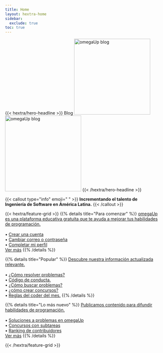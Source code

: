 ```yaml
---
title: Home
layout: hextra-home
sidebar:
  exclude: true
toc: true
---
```

{{< hextra/hero-headline >}}
  Blog 
  <img class="hx-text-center hx-hidden dark:hx-block" src="/logo/omegaUp-dark.webp" alt="omegaUp blog" width="250">
  <img class="hx-text-center hx-block dark:hx-hidden" src="/logo/omegaUp.webp" alt="omegaUp blog" width="250">
{{< /hextra/hero-headline >}}

{{< callout type="info" emoji=" " >}}
  **Incrementando el talento de Ingeniería de Software en América Latina.**
{{< /callout >}}

<div class="hx-mt-6 hx-mb-6">
{{< hextra/feature-grid >}}
  {{% details title="Para comenzar" %}}
  <a href='/comienza'>omegaUp es una plataforma educativa gratuita que te ayuda a mejorar tus habilidades de programación.</a><br><br>
  &#8226; <a class="hx-text-[color:hsl(var(--primary-hue),100%,50%)] hx-underline hx-underline-offset-2 hx-decoration-from-font" href='/comienza/#crea-tu-cuenta-en-omegaupcomloginhttpsomegaupcomlogin'>Crear una cuenta</a><br>
  &#8226; <a class="hx-text-[color:hsl(var(--primary-hue),100%,50%)] hx-underline hx-underline-offset-2 hx-decoration-from-font" href='/comienza/#completa-tu-perfil-en-mi-perfilhttpsomegaupcomprofile'>Cambiar correo o contraseña</a><br>
  &#8226; <a class="hx-text-[color:hsl(var(--primary-hue),100%,50%)] hx-underline hx-underline-offset-2 hx-decoration-from-font" href='/comienza/#completa-tu-perfil-en-mi-perfilhttpsomegaupcomprofile'>Completar mi perfil</a><br>
  <a class="hx-text-[color:hsl(var(--primary-hue),100%,50%)] hx-underline hx-underline-offset-2 hx-decoration-from-font" href='/comienza'>Ver más</a>
  {{% /details %}}

  {{% details title="Popular" %}}
  <a href='/posts'>Descubre nuestra información actualizada relevante.</a><br><br>
  &#8226; <a class="hx-text-[color:hsl(var(--primary-hue),100%,50%)] hx-underline hx-underline-offset-2 hx-decoration-from-font" href='/posts/introduccion-a-omegaup-parte-0/'>¿Cómo resolver problemas?</a><br>
  &#8226; <a class="hx-text-[color:hsl(var(--primary-hue),100%,50%)] hx-underline hx-underline-offset-2 hx-decoration-from-font" href='/posts/codigo-de-conducta-en-omegaup/'>Código de conducta.</a><br>
  &#8226; <a class="hx-text-[color:hsl(var(--primary-hue),100%,50%)] hx-underline hx-underline-offset-2 hx-decoration-from-font" href='/posts/el-nuevo-buscador-de-problemas-de-omegaup/'>¿Cómo buscar problemas?</a><br>
  &#8226; <a class="hx-text-[color:hsl(var(--primary-hue),100%,50%)] hx-underline hx-underline-offset-2 hx-decoration-from-font" href='/posts/concursos-con-subtareas/#c%C3%B3mo-crear-un-concurso-con-la-modalidad-de-subtareas'>¿cómo crear concursos?</a><br>
  &#8226; <a class="hx-text-[color:hsl(var(--primary-hue),100%,50%)] hx-underline hx-underline-offset-2 hx-decoration-from-font" href='/posts/reglas-del-coder-del-mes/'>Reglas del coder del mes.</a>
  {{% /details %}}

  {{% details title="Lo más nuevo" %}}
  <a href='/posts'>Publicamos contenido para difundir habilidades de programación.</a><br><br>
  &#8226; <a class="hx-text-[color:hsl(var(--primary-hue),100%,50%)] hx-underline hx-underline-offset-2 hx-decoration-from-font" href='/posts/soluciones-de-problemas-en-omegaup/'>Soluciones a problemas en omegaUp</a><br>
  &#8226; <a class="hx-text-[color:hsl(var(--primary-hue),100%,50%)] hx-underline hx-underline-offset-2 hx-decoration-from-font" href='/posts/concursos-con-subtareas/#c%C3%B3mo-crear-un-concurso-con-la-modalidad-de-subtareas'>Concursos con subtareas</a><br>
  &#8226; <a class="hx-text-[color:hsl(var(--primary-hue),100%,50%)] hx-underline hx-underline-offset-2 hx-decoration-from-font" href='https://omegaup.com/rank/authors/'>Ranking de contribuidores</a><br>
  <a class="hx-text-[color:hsl(var(--primary-hue),100%,50%)] hx-underline hx-underline-offset-2 hx-decoration-from-font" href='/posts'>Ver más</a>
  {{% /details %}}

{{< /hextra/feature-grid >}}
</div>

